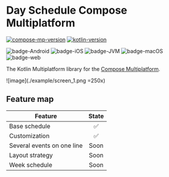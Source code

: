 # Day Schedule Compose Multiplatform

[![compose-mp-version](https://img.shields.io/badge/compose--multiplatform-1.6.10-blue)](https://github.com/JetBrains/compose-multiplatform)
[![kotlin-version](https://img.shields.io/badge/kotlin-2.0.0-blue)](https://github.com/JetBrains/kotlin)

![badge-Android](https://img.shields.io/badge/Platform-Android-brightgreen)
![badge-iOS](https://img.shields.io/badge/Platform-iOS-lightgray)
![badge-JVM](https://img.shields.io/badge/Platform-JVM-orange)
![badge-macOS](https://img.shields.io/badge/Platform-macOS-purple)
![badge-web](https://img.shields.io/badge/Platform-Web-blue)

The Kotlin Multiplatform library for the [Compose Multiplatform](https://github.com/JetBrains/compose-multiplatform).

![image](./example/screen_1.png =250x)

## Feature map
| Feature                    | State |
|----------------------------|:-----:|
| Base schedule              |   ✅   |
| Customization              |   ✅   |
| Several events on one line | Soon  |
| Layout strategy            | Soon  |
| Week schedule              | Soon  |